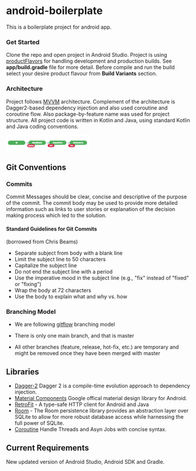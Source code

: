 # android-boilerplate
This is a boilerplate project for android app.

### Get Started
Clone the repo and open project in Android Studio. Project is using [productFlavors](https://developer.android.com/studio/build/build-variants.html) for handling development and production builds. See **app/build.gradle** file for more detail. Before compile and run the build select your desire product flavour from **Build Variants** section.

### Architecture

Project follows [MVVM](https://developer.android.com/topic/libraries/architecture/viewmodel) architecture. Complement of the architecture is Dagger2-based dependency injection and also used coroutine and coroutine flow. Also package-by-feature name was used for project structure. All project code is written in Kotlin and Java, using standard Kotlin and Java coding conventions.

<img alt="screenshot" src="./mvvm_daigram.png" width="45%" />

## Git Conventions

### Commits

Commit Messages should be clear, concise and descriptive of the purpose of the commit. The commit body may be used to provide more detailed information such as links to user stories or explanation of the decision making process which led to the solution.

#### Standard Guidelines for Git Commits
(borrowed from Chris Beams)

* Separate subject from body with a blank line
* Limit the subject line to 50 characters
* Capitalize the subject line
* Do not end the subject line with a period
* Use the imperative mood in the subject line (e.g., "fix" instead of "fixed" or "fixing")
* Wrap the body at 72 characters
* Use the body to explain what and why vs. how

### Branching Model

* We are following [gitflow](https://nvie.com/posts/a-successful-git-branching-model/) branching model

* There is only one main branch, and that is master

* All other branches (feature, release, hot-fix, etc.) are temporary and might be removed once they have been merged with master


## Libraries

* [Dagger-2](https://github.com/google/dagger) Dagger 2 is a compile-time evolution approach to dependency injection.
* [Material Components](https://material.io/develop/android/) Google offical material design library for Android.
* [RetroFit](https://square.github.io/retrofit/) - A type-safe HTTP client for Android and Java
* [Room](https://developer.android.com/topic/libraries/architecture/room?gclid=CjwKCAjwo9rtBRAdEiwA_WXcFl0dpqQ4MlZAP9cW7a1tVxWgc2sy3eq5sn26_KpG8dAoRf9G3y1nmBoCmIQQAvD_BwE) - The Room persistence library provides an abstraction layer over SQLite to allow for more robust database access while harnessing the full power of SQLite.
* [Coroutine](https://kotlinlang.org/docs/reference/coroutines/coroutines-guide.html) Handle Threads and Asyn Jobs with concise syntax.

## Current Requirements

New updated version of Android Studio, Android SDK and Gradle.

